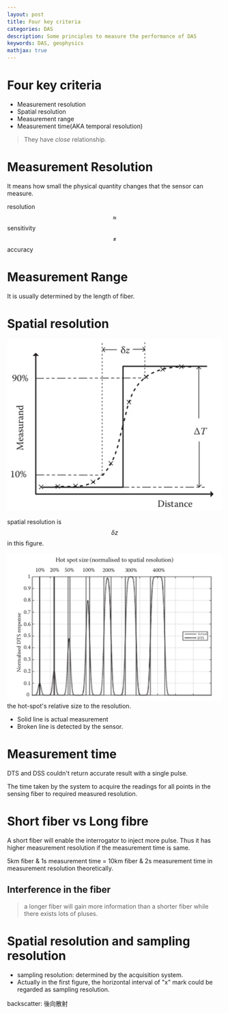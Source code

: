 ```yaml
---
layout: post
title: Four key criteria
categories: DAS
description: Some principles to measure the performance of DAS
keywords: DAS, geophysics
mathjax: true
---
```


# Four key criteria
- Measurement resolution
- Spatial resolution
- Measurement range
- Measurement time(AKA temporal resolution)

> They have *close* relationship. 

# Measurement Resolution

It means how small the physical quantity changes that the sensor can measure.

resolution $$\approx$$ sensitivity $$\ne$$ accuracy

# Measurement Range
It is usually determined by the length of fiber.

# Spatial resolution
![](/images/blog/DAS/SP_RE.png)

spatial resolution is $$\delta z$$ in this figure.

![](/images/blog/DAS/SP_RE2.png)
the hot-spot's relative size to the resolution.

- Solid line is actual measurement 
- Broken line is detected by the sensor.

# Measurement time 
DTS and DSS couldn't return accurate result with a single pulse.

The time taken by the system to acquire the readings for all points in the sensing fiber to required measured resolution.


# Short fiber vs Long fibre
A short fiber will enable the interrogator to inject more pulse. Thus it has higher measurement resolution if the measurement time is same. 

5km fiber & 1s measurement time =  10km fiber & 2s measurement time in measurement resolution theoretically.

## Interference in the fiber
> a longer fiber will gain more information than a shorter fiber while there exists lots of pluses.

# Spatial resolution and sampling resolution
- sampling resolution: determined by the acquisition system. 
- Actually in the first figure, the horizontal interval of "x" mark could be regarded as sampling resolution.

backscatter: 後向散射